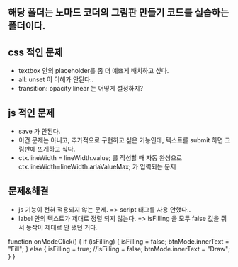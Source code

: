 ## 해당 폴더는 노마드 코더의 그림판 만들기 코드를 실습하는 폴더이다.

## css 적인 문제

- textbox 안의 placeholder를 좀 더 예쁘게 배치하고 싶다.
- all: unset 이 이해가 안된다..
- transition: opacity linear 는 어떻게 설정하지?

## js 적인 문제

- save 가 안된다.
- 이건 문제는 아니고, 추가적으로 구현하고 싶은 기능인데, 텍스트를 submit 하면 그림판에 뜨게하고 싶다.
- ctx.lineWidth = lineWidth.value; 를 작성할 때
  자동 완성으로
  ctx.lineWidth=lineWidth.ariaValueMax;
  가 입력되는 문제

## 문제&해결

- js 기능이 전혀 적용되지 않는 문제.
  => script 태그를 사용 안했다..
- label 안의 텍스트가 제대로 정렬 되지 않는다. => isFilling 을 모두 false 값을 줘서 동작이 제대로 안 됐던 거다.

function onModeClick() {
if (isFilling) {
isFilling = false;
btnMode.innerText = "Fill";
} else {
isFilling = true; //isFilling = false;
btnMode.innerText = "Draw";
}
}
